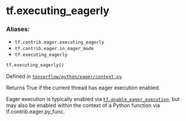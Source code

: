 <div itemscope itemtype="http://developers.google.com/ReferenceObject">
<meta itemprop="name" content="tf.executing_eagerly" />
<meta itemprop="path" content="Stable" />
</div>

# tf.executing_eagerly

### Aliases:

* `tf.contrib.eager.executing_eagerly`
* `tf.contrib.eager.in_eager_mode`
* `tf.executing_eagerly`

``` python
tf.executing_eagerly()
```



Defined in [`tensorflow/python/eager/context.py`](https://www.tensorflow.org/code/tensorflow/python/eager/context.py).

Returns True if the current thread has eager execution enabled.

Eager execution is typically enabled via <a href="../tf/enable_eager_execution.md"><code>tf.enable_eager_execution</code></a>,
but may also be enabled within the context of a Python function via
tf.contrib.eager.py_func.